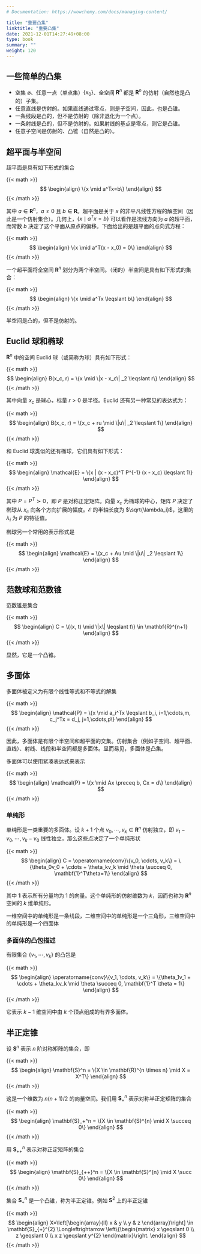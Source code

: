 ```yaml
---
# Documentation: https://wowchemy.com/docs/managing-content/

title: "重要凸集"
linktitle: "重要凸集"
date: 2021-12-01T14:27:49+08:00
type: book
summary: ""
weight: 120
---
```


<!--more-->

## 一些简单的凸集

- 空集 $\emptyset$、任意一点（单点集）$\{x_0\}$、全空间 $\mathbf{R}^{n}$ 都是 $\mathbf{R}^{n}$ 的仿射（自然也是凸的）子集。
- 任意直线是仿射的。如果直线通过零点，则是子空间，因此，也是凸锥。
- 一条线段是凸的，但不是仿射的（除非退化为一个点）。
- 一条射线是凸的，但不是仿射的。如果射线的基点是零点，则它是凸锥。
- 任意子空间是仿射的、凸锥（自然是凸的）。

## 超平面与半空间

超平面是具有如下形式的集合

{{< math >}}
$$
\begin{align}
\{x \mid a^Tx=b\}
\end{align}
$$
{{< /math >}}

其中 $a \in \mathbf{R}^{n}$，$a \ne 0$ 且 $b \in \mathbf{R}$。超平面是关于 $x$ 的非平凡线性方程的解空间（因此是一个仿射集合）。几何上，$\{x \mid a^Tx=b\}$ 可以看作是法线方向为 $a$ 的超平面，而常数 $b$ 决定了这个平面从原点的偏移。下面给出的是超平面的点向式方程：

{{< math >}}
$$
\begin{align}
\{x \mid a^T(x - x_0) = 0\}
\end{align}
$$
{{< /math >}}

一个超平面将全空间 $\mathbf{R}^{n}$ 划分为两个半空间。（闭的）半空间是具有如下形式的集合：

{{< math >}}
$$
\begin{align}
\{x \mid a^Tx \leqslant b\}
\end{align}
$$
{{< /math >}}

半空间是凸的，但不是仿射的。

## Euclid 球和椭球

$\mathbf{R}^{n}$ 中的空间 Euclid 球（或简称为球）具有如下形式：

{{< math >}}
$$
\begin{align}
B(x_c, r) = \{x \mid \|x - x_c\| _2 \leqslant r\}
\end{align}
$$
{{< /math >}}

其中向量 $x_c$ 是球心，标量 $r > 0$ 是半径。Euclid 还有另一种常见的表达式为：

{{< math >}}
$$
\begin{align}
B(x_c, r) = \{x_c + ru \mid \|u\| _2 \leqslant 1\}
\end{align}
$$
{{< /math >}}

和 Euclid 球类似的还有椭球，它们具有如下形式：

{{< math >}}
$$
\begin{align}
\mathcal{E} = \{x | (x - x_c)^T P^{-1} (x - x_c) \leqslant 1\}
\end{align}
$$
{{< /math >}}

其中 $P = P^T \succ 0$，即 $P$ 是对称正定矩阵。向量 $x_c$ 为椭球的中心，矩阵 $P$ 决定了椭球从 $x_c$ 向各个方向扩展的幅度。$\mathcal{E}$ 的半轴长度为 $\sqrt{\lambda_i}$，这里的 $\lambda_i$ 为 $P$ 的特征值。

椭球另一个常用的表示形式是

{{< math >}}
$$
\begin{align}
\mathcal{E} = \{x_c + Au \mid \|u\| _2 \leqslant 1\}
\end{align}
$$
{{< /math >}}

## 范数球和范数锥

范数锥是集合

{{< math >}}
$$
\begin{align}
C = \{(x, t) \mid \|x\| \leqslant t\} \in \mathbf{R}^{n+1}
\end{align}
$$
{{< /math >}}

显然，它是一个凸锥。

## 多面体

多面体被定义为有限个线性等式和不等式的解集

{{< math >}}
$$
\begin{align}
\mathcal{P} = \{x \mid a_i^Tx \leqslant b_i, i=1,\cdots,m, c_j^Tx = d_j, j=1,\cdots,p\}
\end{align}
$$
{{< /math >}}

因此，多面体是有限个半空间和超平面的交集。仿射集合（例如子空间、超平面、直线）、射线、线段和半空间都是多面体。显而易见，多面体是凸集。

多面体可以使用紧凑表达式来表示

{{< math >}}
$$
\begin{align}
\mathcal{P} = \{x \mid Ax \preceq b, Cx = d\}
\end{align}
$$
{{< /math >}}

### 单纯形

单纯形是一类重要的多面体。设 $k+1$ 个点 $v_0, \cdots, v_k \in \mathbf{R}^{n}$ 仿射独立，即 $v_1-v_0, \cdots, v_k-v_0$ 线性独立，那么这些点决定了一个单纯形状

{{< math >}}
$$
\begin{align}
C = \operatorname{conv}\{v_0, \cdots, v_k\} = \{\theta_0v_0 + \cdots + \theta_kv_k \mid \theta \succeq 0, \mathbf{1}^T\theta=1\}
\end{align}
$$
{{< /math >}}

其中 $\mathbf{1}$ 表示所有分量均为 $1$ 的向量。这个单纯形的仿射维数为 $k$，因而也称为 $\mathbf{R}^{n}$ 空间的 $k$ 维单纯形。

一维空间中的单纯形是一条线段，二维空间中的单纯形是一个三角形，三维空间中的单纯形是一个四面体

### 多面体的凸包描述

有限集合 $\{v_1, \cdots, v_k\}$ 的凸包是

{{< math >}}
$$
\begin{align}
\operatorname{conv}\{v_1, \cdots, v_k\} = \{\theta_1v_1 + \cdots + \theta_kv_k \mid \theta \succeq 0, \mathbf{1}^T \theta = 1\}
\end{align}
$$
{{< /math >}}

它表示 $k-1$ 维空间中由 $k$ 个顶点组成的有界多面体。

## 半正定锥

设 $\mathbf{S}^n$ 表示 $n$ 阶对称矩阵的集合，即

{{< math >}}
$$
\begin{align}
\mathbf{S}^n = \{X \in \mathbf{R}^{n \times n} \mid X = X^T\}
\end{align}
$$
{{< /math >}}

这是一个维数为 $n(n+1)/2$ 的向量空间。我们用 $\mathbf{S}_+^n$ 表示对称半正定矩阵的集合

{{< math >}}
$$
\begin{align}
\mathbf{S}_+^n = \{X \in \mathbf{S}^{n} \mid X \succeq 0\}
\end{align}
$$
{{< /math >}}

用 $\mathbf{S}_{++}^n$ 表示对称正定矩阵的集合

{{< math >}}
$$
\begin{align}
\mathbf{S}_{++}^n = \{X \in \mathbf{S}^{n} \mid X \succ 0\}
\end{align}
$$
{{< /math >}}

集合 $\mathbf{S}_+^n$ 是一个凸锥，称为半正定锥。例如 $\mathbf{S}^2$ 上的半正定锥

{{< math >}}
$$
\begin{align}
X=\left[\begin{array}{ll}
x & y \\
y & z
\end{array}\right] \in \mathbf{S}_{+}^{2} \Longleftrightarrow 
\left\{\begin{matrix}
x \geqslant 0 \\
z \geqslant 0 \\
x z \geqslant y^{2}
\end{matrix}\right.
\end{align}
$$
{{< /math >}}